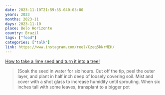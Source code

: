 ```yaml
---
date: 2023-11-10T21:59:55.040-03:00
years: 2023
months: 2023-11
days: 2023-11-10
place: Belo Horizonte
country: Brazil
tags: ["food"]
categories: ["talk"]
link: https://www.instagram.com/reel/Czeq5kNrMEH/
---
```

[How to take a lime seed and turn it into a tree!](https://www.instagram.com/reel/Czeq5kNrMEH/)

> [Soak the seed in water for six hours. Cut off the tip, peel the outer layer, and plant in half inch deep of loosely covering soil. Mist and cover with a shot glass to increase humidity until sprouting. When six inches tall with some leaves, transplant to a bigger pot
